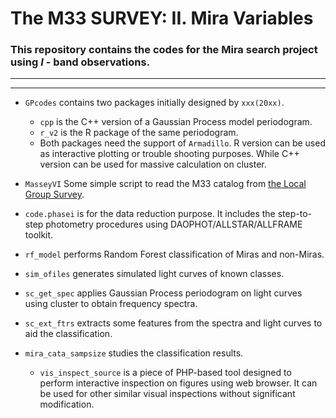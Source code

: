 # The M33 SURVEY: II. Mira Variables

### This repository contains the codes for the Mira search project using *I* - band observations.

_________________________
_________________________

- ```GPcodes``` contains two packages initially designed by ```xxx(20xx)```. 
   - ```cpp``` is the C++ version of a Gaussian Process model periodogram.
   - ```r_v2``` is the R package of the same periodogram.
   - Both packages need the support of ```Armadillo```. R version can be used as interactive plotting or trouble shooting purposes. While C++ version can be used for massive calculation on cluster.

- ```MasseyVI``` Some simple script to read the M33 catalog from [the Local Group Survey](http://www2.lowell.edu/users/massey/lgsurvey.html).
- ```code.phasei``` is for the data reduction purpose. It includes the step-to-step photometry procedures using DAOPHOT/ALLSTAR/ALLFRAME toolkit.
- ```rf_model``` performs Random Forest classification of Miras and non-Miras.
- ```sim_ofiles``` generates simulated light curves of known classes.
- ```sc_get_spec``` applies Gaussian Process periodogram on light curves using cluster to obtain frequency spectra.
- ```sc_ext_ftrs``` extracts some features from the spectra and light curves to aid the classification.
- ```mira_cata_sampsize``` studies the classification results. 
   - ```vis_inspect_source``` is a piece of PHP-based tool designed to perform interactive inspection on figures using web browser. It can be used for other similar visual inspections without significant modification.

   
   